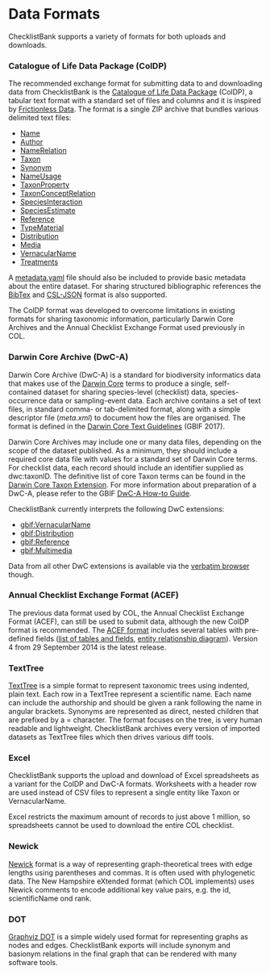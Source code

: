 # Data Formats

ChecklistBank supports a variety of formats for both uploads and downloads.

### Catalogue of Life Data Package (ColDP)

The recommended exchange format for submitting data to and downloading data from ChecklistBank
is the [Catalogue of Life Data Package](https://github.com/CatalogueOfLife/coldp) (ColDP),
a tabular text format with a standard set of files and columns and it is inspired by [Frictionless Data](https://frictionlessdata.io/).
The format is a single ZIP archive that bundles various delimited text files:

- [Name](https://github.com/CatalogueOfLife/coldp/blob/master/README.md#name)
- [Author](https://github.com/CatalogueOfLife/coldp/blob/master/README.md#author)
- [NameRelation](https://github.com/CatalogueOfLife/coldp/blob/master/README.md#namerelation)
- [Taxon](https://github.com/CatalogueOfLife/coldp/blob/master/README.md#taxon)
- [Synonym](https://github.com/CatalogueOfLife/coldp/blob/master/README.md#synonym)
- [NameUsage](https://github.com/CatalogueOfLife/coldp/blob/master/README.md#nameusage)
- [TaxonProperty](https://github.com/CatalogueOfLife/coldp/blob/master/README.md#taxonproperty)
- [TaxonConceptRelation](https://github.com/CatalogueOfLife/coldp/blob/master/README.md#taxonconceptrelation)
- [SpeciesInteraction](https://github.com/CatalogueOfLife/coldp/blob/master/README.md#speciesinteraction)
- [SpeciesEstimate](https://github.com/CatalogueOfLife/coldp/blob/master/README.md#speciesestimate)
- [Reference](https://github.com/CatalogueOfLife/coldp/blob/master/README.md#reference)
- [TypeMaterial](https://github.com/CatalogueOfLife/coldp/blob/master/README.md#typematerial)
- [Distribution](https://github.com/CatalogueOfLife/coldp/blob/master/README.md#distribution)
- [Media](https://github.com/CatalogueOfLife/coldp/blob/master/README.md#media)
- [VernacularName](https://github.com/CatalogueOfLife/coldp/blob/master/README.md#vernacularname)
- [Treatments](https://github.com/CatalogueOfLife/coldp/blob/master/README.md#treatment)

A [metadata.yaml](https://github.com/CatalogueOfLife/coldp/blob/master/metadata.yaml) file should also be included to provide basic metadata about the entire dataset.
For sharing structured bibliographic references the [BibTex](https://github.com/CatalogueOfLife/coldp#reference-bibtex)
and [CSL-JSON](https://github.com/CatalogueOfLife/coldp#reference-json-csl) format is also supported.

The ColDP format was developed to overcome limitations in existing formats for sharing taxonomic information, particularly Darwin Core Archives and the Annual Checklist Exchange Format used previously in COL.

### Darwin Core Archive (DwC-A)

Darwin Core Archive (DwC-A) is a standard for biodiversity informatics data that makes use of the [Darwin Core](https://dwc.tdwg.org/list/) terms to produce a single, self-contained dataset for sharing species-level (checklist) data, species-occurrence data or sampling-event data. Each archive contains a set of text files, in standard comma- or tab-delimited format, along with a simple descriptor file (_meta.xml_) to document how the files are organised. The format is defined in the [Darwin Core Text Guidelines](https://dwc.tdwg.org/text/) (GBIF 2017).

Darwin Core Archives may include one or many data files, depending on the scope of the dataset published. As a minimum, they should include a required core data file with values for a standard set of Darwin Core terms. For checklist data, each record should include an identifier supplied as dwc:taxonID. The definitive list of core Taxon terms can be found in the [Darwin Core Taxon Extension](http://rs.gbif.org/core/dwc_taxon_2015-04-24.xml). For more information about preparation of a DwC-A, please refer to the GBIF [DwC-A How-to Guide](https://github.com/gbif/ipt/wiki/DwCAHowToGuide).

ChecklistBank currently interprets the following DwC extensions:

- [gbif:VernacularName](https://rs.gbif.org/extension/gbif/1.0/vernacularname.xml)
- [gbif:Distribution](https://rs.gbif.org/extension/gbif/1.0/distribution.xml)
- [gbif:Reference](https://rs.gbif.org/extension/gbif/1.0/references.xml)
- [gbif:Multimedia](https://rs.gbif.org/extension/gbif/1.0/multimedia.xml)

Data from all other DwC extensions is available via the [verbatim browser](https://www.checklistbank.org/dataset/1010/verbatim) though.

### Annual Checklist Exchange Format (ACEF)

The previous data format used by COL, the Annual Checklist Exchange Format (ACEF), can still be used to submit data,
although the new ColDP format is recommended.
The [ACEF format](/images/acef/2014_CoL_Standard_Dataset_v7_23Sep2014.pdf) includes several tables with pre-defined fields ([list of tables and fields](/images/acef/List_of_tables_and_fields_2014.pdf), [entity relationship diagram](/images/acef/ERD_DataSubmissionFormat_29Sep2014.pdf)). Version 4 from 29 September 2014 is the latest release.

### TextTree

[TextTree](https://github.com/gbif/text-tree) is a simple format to represent taxonomic trees using indented, plain text. Each row in a TextTree represent a scientific name. Each name can include the authorship and should be given a rank following the name in angular brackets. Synonyms are represented as direct, nested children that are prefixed by a = character. The format focuses on the tree, is very human readable and lightweight. ChecklistBank archives every version of imported datasets as TextTree files which then drives various diff tools.

### Excel

ChecklistBank supports the upload and download of Excel spreadsheets as a variant for the ColDP and DwC-A formats.
Worksheets with a header row are used instead of CSV files to represent a single entity like Taxon or VernacularName.

Excel restricts the maximum amount of records to just above 1 million, so spreadsheets cannot be used to download the entire COL checklist.

### Newick

[Newick](https://en.wikipedia.org/wiki/Newick_format) format is a way of representing graph-theoretical trees with edge lengths using parentheses and commas.
It is often used with phylogenetic data.
The New Hampshire eXtended format (which COL implements) uses Newick comments to encode additional key value pairs, e.g. the id, scientificName ond rank.

### DOT

[Graphviz DOT](http://www.graphviz.org/doc/info/lang.html) is a simple widely used format for representing graphs as nodes and edges.
ChecklistBank exports will include synonym and basionym relations in the final graph that can be rendered with many software tools.
